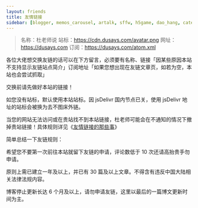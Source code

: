```yaml
---
layout: friends
title: 友情链接
sidebar: [blogger, memos_carousel, artalk, sffw, h5game, dao_hang, category, tagcloud, webinfo, bwbak, heisibak, dulaoshi, chat]
---
```


> 名称：杜老师说
站标：https://cdn.dusays.com/avatar.png
网址：https://dusays.com
订阅：https://dusays.com/atom.xml

<!-- more -->

各位大佬想交换友链的话可以在下方留言，必须要有名称、链接「因某些原因本站不支持显示友链站点简介」订阅地址「如果您想出现在友链文章页，如若为空，本站也会尝试抓取」

交换前请先做好本站的链接！

如您没有站标，默认使用本站站标。因 jsDelivr 国内节点已关，使用 jsDelivr 地址的站标会被换为去不图床外链。

当您的网站无法访问或在贵站找不到本站链接，杜老师可能会在不通知的情况下撤掉贵站链接！具体规则详见《[友情链接的那些事](https://dusays.com/634/)》

简单总结一下友链规则：

希望您不要第一次前往本站就留下友链的申请，评论数低于 10 次还请高抬贵手勿申请。

原则上需已建立一年及以上，并已有 30 篇及以上文章。不得含有违反中国大陆相关法律法规内容。

博客停止更新长达 6 个月及以上，请勿申请友链，这里以最后的一篇博文更新时间为主。